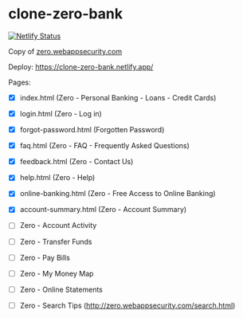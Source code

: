 # clone-zero-bank
[![Netlify Status](https://api.netlify.com/api/v1/badges/932fbd03-2607-4f2b-afd8-fdffa7045adf/deploy-status)](https://app.netlify.com/sites/clone-zero-bank/deploys)

Сopy of [zero.webappsecurity.com](http://zero.webappsecurity.com)

Deploy: https://clone-zero-bank.netlify.app/

Pages:
* [x] index.html (Zero - Personal Banking - Loans - Credit Cards)
* [x] login.html (Zero - Log in)
* [x] forgot-password.html (Forgotten Password)

* [x] faq.html (Zero - FAQ - Frequently Asked Questions)
* [x] feedback.html (Zero - Contact Us)
* [x] help.html (Zero - Help)
* [x] online-banking.html (Zero - Free Access to Online Banking)
* [x] account-summary.html (Zero - Account Summary)
* [ ] Zero - Account Activity
* [ ] Zero - Transfer Funds
* [ ] Zero - Pay Bills
* [ ] Zero - My Money Map
* [ ] Zero - Online Statements
* [ ] Zero - Search Tips (http://zero.webappsecurity.com/search.html)
